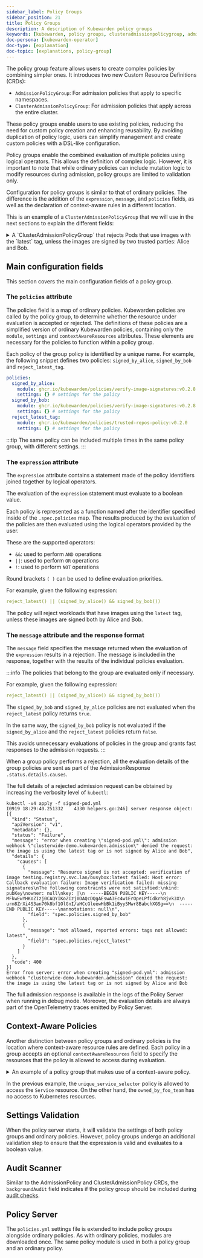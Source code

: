 ```yaml
---
sidebar_label: Policy Groups
sidebar_position: 21
title: Policy Groups
description: A description of Kubewarden policy groups
keywords: [kubewarden, policy groups, clusteradmissionpolicygroup, admissionpolicygroup]
doc-persona: [kubewarden-operator]
doc-type: [explanation]
doc-topic: [explanations, policy-group]
---
```


<head>
  <link rel="canonical" href="https://docs.kubewarden.io/explanations/policy-groups"/>
</head>

The policy group feature allows users to create complex policies by combining
simpler ones. It introduces two new Custom Resource Definitions
(CRDs):

- `AdmissionPolicyGroup`: For admission policies that apply to specific
  namespaces.
- `ClusterAdmissionPolicyGroup`: For admission policies that apply across the
  entire cluster.

These policy groups enable users to use existing policies, reducing the
need for custom policy creation and enhancing reusability. By avoiding
duplication of policy logic, users can simplify management and create custom
policies with a DSL-like configuration.

Policy groups enable the combined evaluation of
multiple policies using logical operators. This allows the definition of
complex logic. However, it is important to note that while ordinary policies
can include mutation logic to modify resources during admission, policy groups
are limited to validation only.

Configuration for policy groups is similar to that of ordinary
policies. The difference is the addition of the `expression`,
`message`, and `policies` fields, as well as the declaration of context-aware
rules in a different location.

This is an example of a `ClusterAdmissionPolicyGroup` that we will use in
the next sections to explain the different fields:

<details>

<summary>
A `ClusterAdmissionPolicyGroup` that rejects Pods that use images with the `latest` tag,
unless the images are signed by two trusted parties: Alice and Bob.
</summary>

```yaml
apiVersion: policies.kubewarden.io/v1
kind: ClusterAdmissionPolicyGroup # or AdmissionPolicyGroup
metadata:
  name: demo
spec:
  rules:
    - apiGroups: [""]
      apiVersions: ["v1"]
      resources: ["pods"]
      operations:
        - CREATE
        - UPDATE
  policies:
    signed_by_alice:
      module: ghcr.io/kubewarden/policies/verify-image-signatures:v0.3.0
      settings:
        modifyImagesWithDigest: false
        signatures:
          - image: "*"
            pubKeys:
              - |
                -----BEGIN PUBLIC KEY-----
                MFkwEwYHKoZIzj0CAQYIKoZIzj0DAQcDQgAEyg65hiNHt8FXTamzCn34IE3qMGcV
                yQz3gPlhoKq3yqa1GIofcgLjUZtcKlUSVAU2/S5gXqyDnsW6466Jx/ZVlg==
                -----END PUBLIC KEY-----
    signed_by_bob:
      module: ghcr.io/kubewarden/policies/verify-image-signatures:v0.3.0
      settings:
        modifyImagesWithDigest: false
        signatures:
          - image: "*"
            pubKeys:
              - |
                -----BEGIN PUBLIC KEY-----
                MFkwEwYHKoZIzj0CAQYIKoZIzj0DAQcDQgAEswA3Ec4w1ErOpeLPfCdkrh8jvk3X
                urm8ZrXi4S3an70k8bf1OlGnI/aHCcGleewHbBk1iByySMwr8BabchXGSg==
                -----END PUBLIC KEY-----
    reject_latest:
      module: registry://ghcr.io/kubewarden/policies/trusted-repos:v0.2.0
      settings:
        tags:
          reject:
            - latest
  expression: "reject_latest() || (signed_by_alice() && signed_by_bob())"
  message: "the image is using the latest tag or is not signed by Alice and Bob"
```

</details>

## Main configuration fields

This section covers the main configuration fields of a policy group.

### The `policies` attribute

The policies field is a map of ordinary policies. Kubewarden
policies are called by the policy group, to determine whether the resource under
evaluation is accepted or rejected. The definitions of these policies are a
simplified version of ordinary Kubewarden policies, containing only the
`module`, `settings` and `contextAwareResources` attributes. These
elements are necessary for the policies to function within a policy group.

Each policy of the group policy is identified by a unique name. For example,
the following snippet defines two policies: `signed_by_alice`, `signed_by_bob` and `reject_latest_tag`.

```yaml
policies:
  signed_by_alice:
    module: ghcr.io/kubewarden/policies/verify-image-signatures:v0.2.8
    settings: {} # settings for the policy
  signed_by_bob:
    module: ghcr.io/kubewarden/policies/verify-image-signatures:v0.2.8
    settings: {} # settings for the policy
  reject_latest_tag:
    module: ghcr.io/kubewarden/policies/trusted-repos-policy:v0.2.0
    settings: {} # settings for the policy
```

:::tip
The same policy can be included multiple times in the same policy group, with
different settings.
:::

### The `expression` attribute

The `expression` attribute contains a statement made of the policy
identifiers joined together by logical operators.

The evaluation of the `expression` statement must evaluate to a boolean value.

Each policy is represented as a function named after the identifier specified
inside of the `.spec.policies` map. The results produced
by the evaluation of the policies are then evaluated using the logical operators
provided by the user.

These are the supported operators:

- `&&`: used to perform `AND` operations
- `||`: used to perform `OR` operations
- `!`: used to perform `NOT` operations

Round brackets `( )` can be used to define evaluation priorities.

For example, given the following expression:

```yaml
reject_latest() || (signed_by_alice() && signed_by_bob())
```

The policy will reject workloads that have images using the `latest` tag, unless
these images are signed both by Alice and Bob.

### The `message` attribute and the response format

The `message` field specifies the message returned when the evaluation of the
`expression` results in a rejection. The message is included in the response,
together with the results of the individual policies evaluation.

:::info
The policies that belong to the group are evaluated only
if necessary.

For example, given the following expression:

```yaml
reject_latest() || (signed_by_alice() && signed_by_bob())
```

The `signed_by_bob` and `signed_by_alice` policies are not evaluated when
the `reject_latest` policy returns `true`.

In the same way, the `signed_by_bob` policy is not evaluated if the `signed_by_alice`
and the `reject_latest` policies return `false`.

This avoids unnecessary evaluations of policies in the group and grants
fast responses to the admission requests.
:::

When a group policy performs a rejection, all the evaluation details of the
group policies are sent as part of the AdmissionResponse `.status.details.causes`.

The full details of a rejected admission request can be obtained by increasing the verbosity
level of `kubectl`:

```shell
kubectl -v4 apply -f signed-pod.yml
I0919 18:29:40.251332    4330 helpers.go:246] server response object: [{
  "kind": "Status",
  "apiVersion": "v1",
  "metadata": {},
  "status": "Failure",
  "message": "error when creating \"signed-pod.yml\": admission webhook \"clusterwide-demo.kubewarden.admission\" denied the request: the image is using the latest tag or is not signed by Alice and Bob",
  "details": {
    "causes": [
      {
        "message": "Resource signed is not accepted: verification of image testing.registry.svc.lan/busybox:latest failed: Host error: Callback evaluation failure: Image verification failed: missing signatures\nThe following constraints were not satisfied:\nkind: pubKey\nowner: null\nkey: |\n  -----BEGIN PUBLIC KEY-----\n  MFkwEwYHKoZIzj0CAQYIKoZIzj0DAQcDQgAEswA3Ec4w1ErOpeLPfCdkrh8jvk3X\n  urm8ZrXi4S3an70k8bf1OlGnI/aHCcGleewHbBk1iByySMwr8BabchXGSg==\n  -----END PUBLIC KEY-----\nannotations: null\n",
        "field": "spec.policies.signed_by_bob"
      },
      {
        "message": "not allowed, reported errors: tags not allowed: latest",
        "field": "spec.policies.reject_latest"
      }
    ]
  },
  "code": 400
}]
Error from server: error when creating "signed-pod.yml": admission webhook "clusterwide-demo.kubewarden.admission" denied the request: the image is using the latest tag or is not signed by Alice and Bob
```

The full admission response is available in the logs of the Policy Server
when running in debug mode.
Moreover, the evaluation details are always part of the OpenTelemetry traces emitted by Policy Server.

## Context-Aware Policies

Another distinction between policy groups and ordinary policies is the location
where context-aware resource rules are defined. Each policy in a group
accepts an optional `contextAwareResources` field to specify the resources that
the policy is allowed to access during evaluation.

<details>

<summary>
An example of a policy group that makes use of a context-aware policy.
</summary>

```yaml
apiVersion: policies.kubewarden.io/v1
kind: ClusterAdmissionPolicyGroup # or AdmissionPolicyGroup
metadata:
  name: demo-ctx-aware
spec:
  rules:
    - apiGroups:
        - ""
      apiVersions:
        - v1
      resources:
        - services
      operations:
        - CREATE
        - UPDATE
  policies:
    unique_service_selector:
      module: registry://ghcr.io/kubewarden/policies/unique-service-selector-policy:v0.1.0
      contextAwareResources:
        - apiVersion: v1
          kind: Service
      settings:
        app.kubernetes.io/name: MyApp
    owned_by_foo_team:
      module: registry://ghcr.io/kubewarden/policies/safe-annotations:v0.2.9
      settings:
        mandatory_annotations:
          - owner
        constrained_annotations:
          owner: "foo-team"
  expression: "unique_service_selector() || (!unique_service_selector() && owned_by_foo_team())"
  message: "the service selector is not unique or the service is not owned by the foo team"
```

</details>

In the previous example, the `unique_service_selector` policy is allowed to
access the `Service` resource. On the other hand, the `owned_by_foo_team`
has no access to Kubernetes resources.

## Settings Validation

When the policy server starts, it will validate the settings of both policy
groups and ordinary policies. However, policy groups undergo an additional
validation step to ensure that the expression is valid and evaluates to a
boolean value.

## Audit Scanner

Similar to the AdmissionPolicy and ClusterAdmissionPolicy CRDs, the
`backgroundAudit` field indicates if the policy group should be included
during [audit checks](../explanations/audit-scanner/audit-scanner.md).

## Policy Server

The `policies.yml` settings file is extended to include policy groups
alongside ordinary policies. As with ordinary policies, modules are
downloaded once. The same policy module is used in both a policy
group and an ordinary policy.
